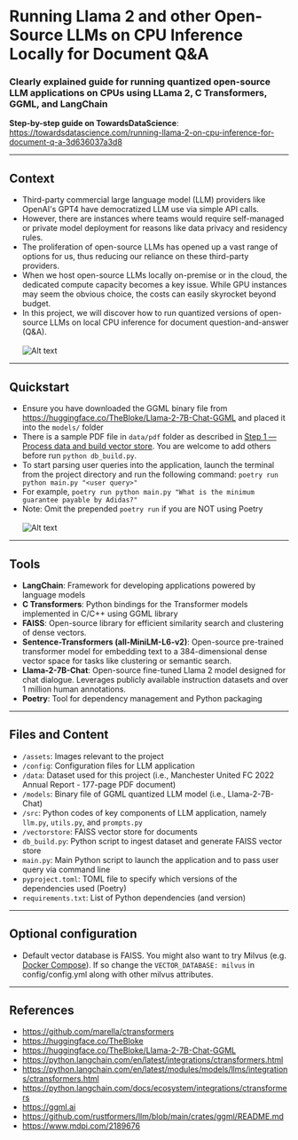 # Running Llama 2 and other Open-Source LLMs on CPU Inference Locally for Document Q&A

### Clearly explained guide for running quantized open-source LLM applications on CPUs using LLama 2, C Transformers, GGML, and LangChain

**Step-by-step guide on TowardsDataScience**: https://towardsdatascience.com/running-llama-2-on-cpu-inference-for-document-q-a-3d636037a3d8
___
## Context
- Third-party commercial large language model (LLM) providers like OpenAI's GPT4 have democratized LLM use via simple API calls. 
- However, there are instances where teams would require self-managed or private model deployment for reasons like data privacy and residency rules.
- The proliferation of open-source LLMs has opened up a vast range of options for us, thus reducing our reliance on these third-party providers. 
- When we host open-source LLMs locally on-premise or in the cloud, the dedicated compute capacity becomes a key issue. While GPU instances may seem the obvious choice, the costs can easily skyrocket beyond budget.
- In this project, we will discover how to run quantized versions of open-source LLMs on local CPU inference for document question-and-answer (Q&A).
<br><br>
![Alt text](assets/diagram_flow.png)
___

## Quickstart
- Ensure you have downloaded the GGML binary file from https://huggingface.co/TheBloke/Llama-2-7B-Chat-GGML and placed it into the `models/` folder
- There is a sample PDF file in `data/pdf` folder as described in [Step 1 — Process data and build vector store](https://towardsdatascience.com/running-llama-2-on-cpu-inference-for-document-q-a-3d636037a3d8). You are welcome to add others before run `python db_build.py`.
- To start parsing user queries into the application, launch the terminal from the project directory and run the following command:
`poetry run python main.py "<user query>"`
- For example, `poetry run python main.py "What is the minimum guarantee payable by Adidas?"`
- Note: Omit the prepended `poetry run` if you are NOT using Poetry
<br><br>
![Alt text](assets/qa_output.png)
___
## Tools
- **LangChain**: Framework for developing applications powered by language models
- **C Transformers**: Python bindings for the Transformer models implemented in C/C++ using GGML library
- **FAISS**: Open-source library for efficient similarity search and clustering of dense vectors.
- **Sentence-Transformers (all-MiniLM-L6-v2)**: Open-source pre-trained transformer model for embedding text to a 384-dimensional dense vector space for tasks like clustering or semantic search.
- **Llama-2-7B-Chat**: Open-source fine-tuned Llama 2 model designed for chat dialogue. Leverages publicly available instruction datasets and over 1 million human annotations. 
- **Poetry**: Tool for dependency management and Python packaging

___
## Files and Content
- `/assets`: Images relevant to the project
- `/config`: Configuration files for LLM application
- `/data`: Dataset used for this project (i.e., Manchester United FC 2022 Annual Report - 177-page PDF document)
- `/models`: Binary file of GGML quantized LLM model (i.e., Llama-2-7B-Chat) 
- `/src`: Python codes of key components of LLM application, namely `llm.py`, `utils.py`, and `prompts.py`
- `/vectorstore`: FAISS vector store for documents
- `db_build.py`: Python script to ingest dataset and generate FAISS vector store
- `main.py`: Main Python script to launch the application and to pass user query via command line
- `pyproject.toml`: TOML file to specify which versions of the dependencies used (Poetry)
- `requirements.txt`: List of Python dependencies (and version)
___

## Optional configuration
- Default vector database is FAISS. You might also want to try Milvus (e.g. [Docker Compose](https://milvus.io/docs/install_standalone-docker.md)). If so change the `VECTOR_DATABASE: milvus` in config/config.yml along with other milvus attributes.
___
## References
- https://github.com/marella/ctransformers
- https://huggingface.co/TheBloke
- https://huggingface.co/TheBloke/Llama-2-7B-Chat-GGML
- https://python.langchain.com/en/latest/integrations/ctransformers.html
- https://python.langchain.com/en/latest/modules/models/llms/integrations/ctransformers.html
- https://python.langchain.com/docs/ecosystem/integrations/ctransformers
- https://ggml.ai
- https://github.com/rustformers/llm/blob/main/crates/ggml/README.md
- https://www.mdpi.com/2189676
